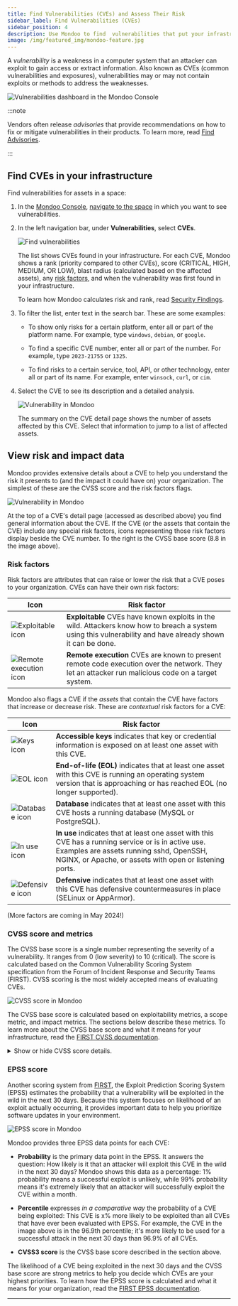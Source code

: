 ```yaml
---
title: Find Vulnerabilities (CVEs) and Assess Their Risk
sidebar_label: Find Vulnerabilities (CVEs)
sidebar_position: 4
description: Use Mondoo to find  vulnerabilities that put your infrastructure at risk
image: /img/featured_img/mondoo-feature.jpg
---
```


A _vulnerability_ is a weakness in a computer system that an attacker can exploit to gain access or extract information. Also known as CVEs (common vulnerabilities and exposures), vulnerabilities may or may not contain exploits or methods to address the weaknesses.

![Vulnerabilities dashboard in the Mondoo Console](/img/platform/security/vuln-dash.png)

:::note

Vendors often release _advisories_ that provide recommendations on how to fix or mitigate vulnerabilities in their products. To learn more, read [Find Advisories](/platform/security/posture/advisories).

:::

## Find CVEs in your infrastructure

Find vulnerabilities for assets in a space:

1. In the [Mondoo Console](https://console.mondoo.com), [navigate to the space](/platform/start/navigate) in which you want to see vulnerabilities.

2. In the left navigation bar, under **Vulnerabilities**, select **CVEs**.

   ![Find vulnerabilities](/img/platform/security/cves.png)

   The list shows CVEs found in your infrastructure. For each CVE, Mondoo shows a rank (priority compared to other CVEs), score (CRITICAL, HIGH, MEDIUM, OR LOW), blast radius (calculated based on the affected assets), any [risk factors](#risk-factors), and when the vulnerability was first found in your infrastructure.

   To learn how Mondoo calculates risk and rank, read [Security Findings](/platform/security/posture/findings/).

3. To filter the list, enter text in the search bar. These are some examples:

   - To show only risks for a certain platform, enter all or part of the platform name. For example, type `windows`, `debian`, or `google`.

   - To find a specific CVE number, enter all or part of the number. For example, type `2023-21755` or `1325`.

   - To find risks to a certain service, tool, API, or other technology, enter all or part of its name. For example, enter `winsock`, `curl`, or `cim`.

4. Select the CVE to see its description and a detailed analysis.

   ![Vulnerability in Mondoo](/img/platform/security/vulnerability-affected.png)

   The summary on the CVE detail page shows the number of assets affected by this CVE. Select that information to jump to a list of affected assets.

## View risk and impact data

Mondoo provides extensive details about a CVE to help you understand the risk it presents to (and the impact it could have on) your organization. The simplest of these are the CVSS score and the risk factors flags.

![Vulnerability in Mondoo](/img/platform/security/vulnerability-top.png)

At the top of a CVE's detail page (accessed as described above) you find general information about the CVE. If the CVE (or the assets that contain the CVE) include any special risk factors, icons representing those risk factors display beside the CVE number. To the right is the CVSS base score (8.8 in the image above).

### Risk factors

Risk factors are attributes that can raise or lower the risk that a CVE poses to your organization. CVEs can have their own risk factors:

| Icon                                                             | Risk factor                                                                                                                                                 |
| ---------------------------------------------------------------- | ----------------------------------------------------------------------------------------------------------------------------------------------------------- |
| ![Exploitable icon](/img/platform/security/exploitable.png)      | **Exploitable** CVEs have known exploits in the wild. Attackers know how to breach a system using this vulnerability and have already shown it can be done. |
| ![Remote execution icon](/img/platform/security/remote-exec.png) | **Remote execution** CVEs are known to present remote code execution over the network. They let an attacker run malicious code on a target system.          |

Mondoo also flags a CVE if the _assets_ that contain the CVE have factors that increase or decrease risk. These are _contextual_ risk factors for a CVE:

| Icon                                          | Risk factor                                                                              |
| --------------------------------------------- | ---------------------------------------------------------------------------------------- |
| ![Keys icon](/img/platform/security/keys.png) | **Accessible keys** indicates that key or credential information is exposed on at least one asset with this CVE.             |
| ![EOL icon](/img/platform/security/eol.png)   | **End-of-life (EOL)** indicates that at least one asset with this CVE is running an operating system version that is approaching or has reached EOL (no longer supported). |
| ![Database icon](/img/platform/security/db.png) | **Database** indicates that at least one asset with this CVE hosts a running database (MySQL or PostgreSQL).              |
| ![In use icon](/img/platform/security/use.png) | **In use** indicates that at least one asset with this CVE has a running service or is in active use. Examples are assets running sshd, OpenSSH, NGINX, or Apache, or assets with open or listening ports. |
| ![Defensive icon](/img/platform/security/defensive.png) | **Defensive** indicates that at least one asset with this CVE has defensive countermeasures in place (SELinux or AppArmor). |

(More factors are coming in May 2024!)

### CVSS score and metrics

The CVSS base score is a single number representing the severity of a vulnerability. It ranges from 0 (low severity) to 10 (critical). The score is calculated based on the Common Vulnerability Scoring System specification from the Forum of Incident Response and Security Teams (FIRST). CVSS scoring is the most widely accepted means of evaluating CVEs.

![CVSS score in Mondoo](/img/platform/security/vuln-cvss.png)

The CVSS base score is calculated based on exploitability metrics, a scope metric, and impact metrics. The sections below describe these metrics. To learn more about the CVSS base score and what it means for your infrastructure, read the [FIRST CVSS documentation](https://www.first.org/cvss/).

<details>
   <summary>Show or hide CVSS score details.</summary>

#### Exploitability metrics

These metrics reflect how easy the CVE is to exploit:

- **Attack vector** is the means by which an attacker can exploit a CVE, such as over a network. An exploit is more likely if an attacker can be access the vulnerable component remotely. Possible values are:

  - Network

  - Adjacent

  - Local

  - Physical

- **Attack complexity** indicates the amount of effort (beyond the attack itself), such as key theft or an additional attack. Possible values are:

  - Low

  - High

- **Privileges required** describes the level of access an attacker needs to succeed. Possible values are:

  - None (no privileges)

  - Low (basic privileges)

  - High (broad access to sensitive resources)

- **User interaction** reflects whether the attacker needs the help of an inside human user. Possible values are:

  - None (does not require another person)

  - Passive (requires an unknowing person)

  - Active (requires a willing participant)

#### Scope metric

The Scope metric indicates whether a vulnerability in one component has an impact on other resources beyond its security scope. Possible values are:

- Unchanged (can only affect resources managed by the same security authority)

- Changed (can spread outside the original security authority)

#### Impact metrics

These metrics reflect the possible results of the exploit:

- **Confidentiality** represents the portion of data the attacker has access to, how much confidentiality the victim loses. Possible values are:

- High (total loss of confidentiality)

- Low (some loss of confidentiality)

- None (no loss of confidentiality)

- **Integrity** evaluates how much the exploit diminishes the integrity of the victim's infrastructure. Possible values are:

  - High (for example, attacker can modify protected files with serious consequences)

  - Low (attacker has less control or consequences are not as serious)

  - None (no loss of integrity)

- **Availability** shows the impact to the availability of the exploited component. Possible values are:

  - High (total loss of availability)

  - Low (reduced performance or interruptions)

  - None (no impact on availability)

</details>

### EPSS score

Another scoring system from [FIRST](https://www.first.org), the Exploit Prediction Scoring System (EPSS) estimates the probability that a vulnerability will be exploited in the wild in the next 30 days. Because this system focuses on likelihood of an exploit actually occurring, it provides important data to help you prioritize software updates in your environment.

![EPSS score in Mondoo](/img/platform/security/vuln-epss.png)

Mondoo provides three EPSS data points for each CVE:

- **Probability** is the primary data point in the EPSS. It answers the question: How likely is it that an attacker will exploit this CVE in the wild in the next 30 days? Mondoo shows this data as a percentage: 1% probability means a successful exploit is unlikely, while 99% probability means it's extremely likely that an attacker will successfully exploit the CVE within a month.

- **Percentile** expresses _in a comparative way_ the probability of a CVE being exploited: This CVE is x% more likely to be exploited than all CVEs that have ever been evaluated with EPSS. For example, the CVE in the image above is in the 96.9th percentile; it's more likely to be used for a successful attack in the next 30 days than 96.9% of all CVEs.

- **CVSS3 score** is the CVSS base score described in the section above.

The likelihood of a CVE being exploited in the next 30 days and the CVSS base score are strong metrics to help you decide which CVEs are your highest priorities. To learn how the EPSS score is calculated and what it means for your organization, read the [FIRST EPSS documentation](https://www.first.org/epss/).

---
